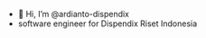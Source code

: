 - 👋 Hi, I’m @ardianto-dispendix
- software engineer for Dispendix Riset Indonesia

<!---
ardianto-dispendix/ardianto-dispendix is a ✨ special ✨ repository because its `README.md` (this file) appears on your GitHub profile.
You can click the Preview link to take a look at your changes.
--->
